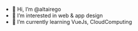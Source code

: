- 👋 Hi, I’m @altairego
- 👀 I’m interested in web & app design
- 🌱 I’m currently learning VueJs, CloudComputing

<!---
altairego/altairego is a ✨ special ✨ repository because its `README.md` (this file) appears on your GitHub profile.
You can click the Preview link to take a look at your changes.
--->
